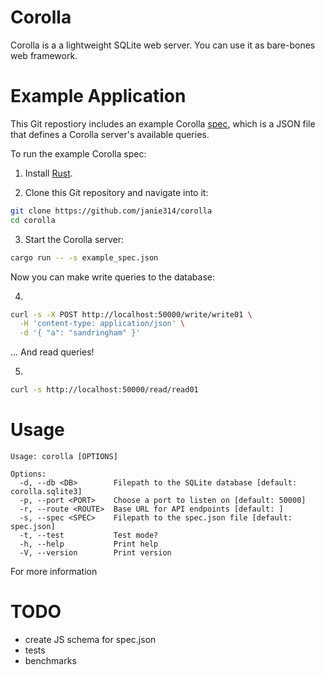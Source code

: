 # Corolla

Corolla is a a lightweight SQLite web server. You can use it as bare-bones web
framework.

# Example Application

This Git repostiory includes an example Corolla [spec](TODO:DOCLINK), which is a
JSON file that defines a Corolla server's available queries.

To run the example Corolla spec:

1. Install [Rust](https://www.rust-lang.org/).

2. Clone this Git repository and navigate into it:

```bash
git clone https://github.com/janie314/corolla
cd corolla
```

3. Start the Corolla server:

```bash
cargo run -- -s example_spec.json
```

Now you can make write queries to the database:

4.

```bash
curl -s -X POST http://localhost:50000/write/write01 \
  -H 'content-type: application/json' \
  -d '{ "a": "sandringham" }'
```

... And read queries!

5.

```bash
curl -s http://localhost:50000/read/read01
```

# Usage

```
Usage: corolla [OPTIONS]

Options:
  -d, --db <DB>        Filepath to the SQLite database [default: corolla.sqlite3]
  -p, --port <PORT>    Choose a port to listen on [default: 50000]
  -r, --route <ROUTE>  Base URL for API endpoints [default: ]
  -s, --spec <SPEC>    Filepath to the spec.json file [default: spec.json]
  -t, --test           Test mode?
  -h, --help           Print help
  -V, --version        Print version
```

For more information

# TODO

- create JS schema for spec.json
- tests
- benchmarks
